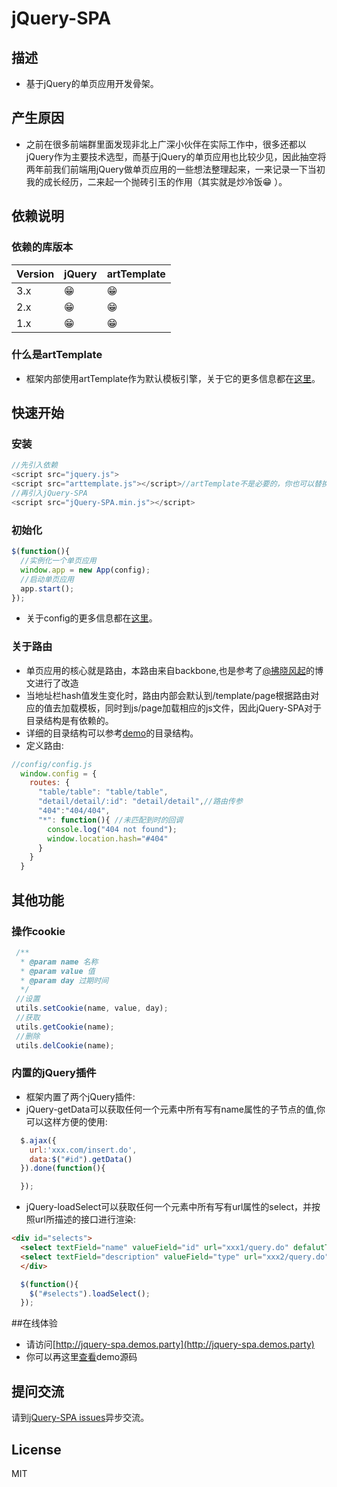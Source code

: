 # jQuery-SPA

## 描述

- 基于jQuery的单页应用开发骨架。

## 产生原因
- 之前在很多前端群里面发现非北上广深小伙伴在实际工作中，很多还都以jQuery作为主要技术选型，而基于jQuery的单页应用也比较少见，因此抽空将两年前我们前端用jQuery做单页应用的一些想法整理起来，一来记录一下当初我的成长经历，二来起一个抛砖引玉的作用（其实就是炒冷饭😁 ）。

## 依赖说明

### 依赖的库版本

Version | jQuery | artTemplate
--- | --- | ---
3.x | 😁 |  😁
2.x | 😁 |  😁
1.x | 😁 |  😁

### 什么是artTemplate
- 框架内部使用artTemplate作为默认模板引擎，关于它的更多信息都在[这里](https://github.com/aui/art-template)。

## 快速开始

### 安装
```javascript
//先引入依赖
<script src="jquery.js">
<script src="arttemplate.js"></script>//artTemplate不是必要的，你也可以替换成你喜欢的其他模板引擎
//再引入jQuery-SPA
<script src="jQuery-SPA.min.js"></script>
```

### 初始化
```javascript
$(function(){
  //实例化一个单页应用
  window.app = new App(config);
  //启动单页应用
  app.start();
});
```
- 关于config的更多信息都在[这里](https://github.com/doubi-NO1/jQuery-SPA/blob/master/core/config.js)。


### 关于路由
- 单页应用的核心就是路由，本路由来自backbone,也是参考了[@拂晓风起](https://www.cnblogs.com/kenkofox/p/4650824.html)的博文进行了改造
- 当地址栏hash值发生变化时，路由内部会默认到/template/page根据路由对应的值去加载模板，同时到js/page加载相应的js文件，因此jQuery-SPA对于目录结构是有依赖的。
- 详细的目录结构可以参考[demo](https://github.com/doubi-NO1/jQuery-SPA/tree/master/demo)的目录结构。
- 定义路由:
```javascript
//config/config.js
  window.config = {
    routes: {
      "table/table": "table/table",
      "detail/detail/:id": "detail/detail",//路由传参
      "404":"404/404",
      "*": function(){ //未匹配到时的回调
        console.log("404 not found");
        window.location.hash="#404"
      }
    }
  }
```

## 其他功能

### 操作cookie
```javascript
 /**
  * @param name 名称
  * @param value 值
  * @param day 过期时间
  */
 //设置
 utils.setCookie(name, value, day);
 //获取
 utils.getCookie(name);
 //删除
 utils.delCookie(name);
```

### 内置的jQuery插件
- 框架内置了两个jQuery插件:
- jQuery-getData可以获取任何一个元素中所有写有name属性的子节点的值,你可以这样方便的使用:
```javascript
  $.ajax({
    url:'xxx.com/insert.do',
    data:$("#id").getData()
  }).done(function(){

  });
```
- jQuery-loadSelect可以获取任何一个元素中所有写有url属性的select，并按照url所描述的接口进行渲染:
```html
<div id="selects">
  <select textField="name" valueField="id" url="xxx1/query.do" defalutText="默认选项" defaultValue="默认值"></select>
  <select textField="description" valueField="type" url="xxx2/query.do" defalutText="默认选项" defaultValue="默认值"></select>
  </div>
```
```javascript
  $(function(){
    $("#selects").loadSelect();
  });
```

##在线体验
- 请访问[http://jquery-spa.demos.party](http://jquery-spa.demos.party)
- 你可以再这里[查看](https://github.com/doubi-NO1/jQuery-SPA/tree/master/demo)demo源码

## 提问交流
请到[jQuery-SPA issues](https://github.com/doubi-NO1/jQuery-SPA/issues)异步交流。


## License
MIT
